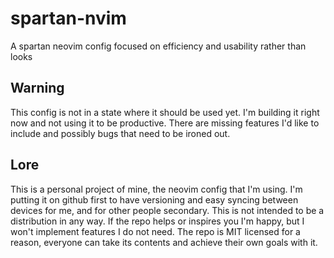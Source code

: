 # spartan-nvim
A spartan neovim config focused on efficiency and usability rather than looks

## Warning
This config is not in a state where it should be used yet. I'm building it right now and not using it to be productive. There are missing features I'd like to include and possibly bugs that need to be ironed out.

## Lore
This is a personal project of mine, the neovim config that I'm using. I'm putting it on github first to have versioning and easy syncing between devices for me, and for other people secondary.
This is not intended to be a distribution in any way. If the repo helps or inspires you I'm happy, but I won't implement features I do not need. The repo is MIT licensed for a reason, everyone
can take its contents and achieve their own goals with it.
